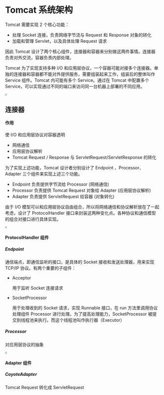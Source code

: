 # Tomcat 系统架构

Tomcat 需要实现 2 个核心功能：

* 处理 Socket 连接，负责网络字节流与 Request 和 Response 对象的转化
* 加载和管理 Servlet，以及具体处理 Request 请求

因此 Tomcat 设计了两个核心组件，连接器和容器来分别做这两件事情。连接器负责对外交流，容器负责内部处理。

Tomcat 为了实现支持多种 I/O 和应用层协议，一个容器可能对接多个连接器。单独的连接器和容器都不能对外提供服务，需要组装起来工作，组装后的整体叫作 Service 组件。Tomcat 内可能有多个 Service。通过在 Tomcat 中配置多个 Service，可以实现通过不同的端口来访问同一台机器上部署的不同应用。

<img src="https://static001.geekbang.org/resource/image/ee/d6/ee880033c5ae38125fa91fb3c4f8cad6.jpg" style="zoom:40%;" />

## 连接器

#### 作用

使 I/O 和应用层协议对容器透明

* 网络通信
* 应用层协议解析
* Tomcat Request / Response 与 ServletRequest/ServletResponse 的转化

为了实现上述功能，Tomcat 设计者分别设计了 Endpoint 、Processor、Adapter 三个组件来实现上述三个功能。

* Endpoint 负责提供字节流给 Processor (网络通信)
* Processor 负责提供 Tomcat Request 对象给 Adapter (应用层协议解析)
* Adapter 负责提供 ServletRequest 给容器 (对象转化)

由于 I/O 模型可以和应用层协议自由组合，所以将网络通信和协议解析放在了一起考虑，设计了 ProtocolHandler 接口来封装这两种变化点。各种协议和通信模型的组合对接口进行具体实现。

<img src="https://static001.geekbang.org/resource/image/6e/ce/6eeaeb93839adcb4e76c15ee93f545ce.jpg" style="zoom:40%;"/>

#### ProtocolHandler 组件

##### Endpoint

通信端点，即通信监听的接口，是具体的 Socket 接收和发送处理器，用来实现 TCP/IP 协议。有两个重要的子组件：

* Acceptor

  用于监听 Socket 连接请求

* SocketProcessor

  用于处理收到的 Socket 请求，实现 Runnable 接口，在 run 方法里调用协议处理组件 Processor 进行处理。为了提高处理能力，SocketProcessor 被提交到线程池来执行。而这个线程池叫作执行器（Executor）

##### Processor

对应用层协议的抽象

<img src="https://static001.geekbang.org/resource/image/30/cf/309cae2e132210489d327cf55b284dcf.jpg" style="zoom:40%;" />

#### Adapter 组件

##### CoyoteAdapter

Tomcat Request 转化成 ServletRequest